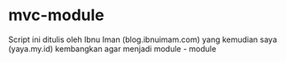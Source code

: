 # mvc-module
Script ini ditulis oleh Ibnu Iman (blog.ibnuimam.com) yang kemudian saya (yaya.my.id) kembangkan agar menjadi module - module
